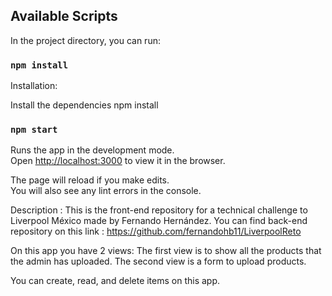 
## Available Scripts

In the project directory, you can run:

### `npm install`
Installation:

Install the dependencies
npm install


### `npm start`

Runs the app in the development mode.<br>
Open [http://localhost:3000](http://localhost:3000) to view it in the browser.

The page will reload if you make edits.<br>
You will also see any lint errors in the console.


Description : 
This is the front-end repository for a technical challenge to Liverpool México made by Fernando Hernández.
You can find back-end repository on this link : https://github.com/fernandohb11/LiverpoolReto

On this app you have 2 views: 
The first view is to show all the products that the admin has uploaded.
The second view is a form to upload products.

You can create, read, and delete items on this app. 
